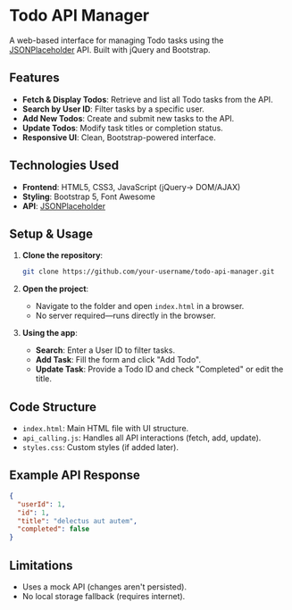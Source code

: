 # Todo API Manager

A web-based interface for managing Todo tasks using the [JSONPlaceholder]([https://jsonplaceholder.typicode.com](https://jsonplaceholder.typicode.com/todos)) API. Built with jQuery and Bootstrap.

## Features

- **Fetch & Display Todos**: Retrieve and list all Todo tasks from the API.
- **Search by User ID**: Filter tasks by a specific user.
- **Add New Todos**: Create and submit new tasks to the API.
- **Update Todos**: Modify task titles or completion status.
- **Responsive UI**: Clean, Bootstrap-powered interface.

## Technologies Used

- **Frontend**: HTML5, CSS3, JavaScript (jQuery-> DOM/AJAX)
- **Styling**: Bootstrap 5, Font Awesome
- **API**: [JSONPlaceholder]([https://jsonplaceholder.typicode.com](https://jsonplaceholder.typicode.com/todos))

## Setup & Usage

1. **Clone the repository**:
   ```bash
   git clone https://github.com/your-username/todo-api-manager.git
   ```

2. **Open the project**:
   - Navigate to the folder and open `index.html` in a browser.
   - No server required—runs directly in the browser.

3. **Using the app**:
   - **Search**: Enter a User ID to filter tasks.
   - **Add Task**: Fill the form and click "Add Todo".
   - **Update Task**: Provide a Todo ID and check "Completed" or edit the title.

## Code Structure

- `index.html`: Main HTML file with UI structure.
- `api_calling.js`: Handles all API interactions (fetch, add, update).
- `styles.css`: Custom styles (if added later).

## Example API Response

```json
{
  "userId": 1,
  "id": 1,
  "title": "delectus aut autem",
  "completed": false
}
```

## Limitations

- Uses a mock API (changes aren't persisted).
- No local storage fallback (requires internet).
